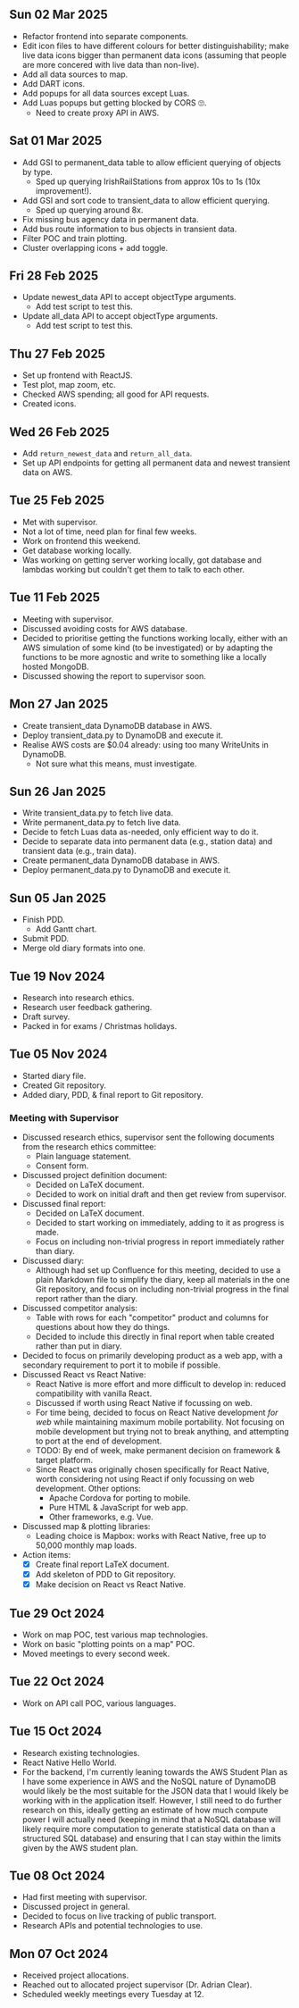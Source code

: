 ## Sun 02 Mar 2025
- Refactor frontend into separate components.
- Edit icon files to have different colours for better distinguishability; make live data icons bigger than permanent data icons (assuming that people are more concered with live data than non-live).
- Add all data sources to map.
- Add DART icons.
- Add popups for all data sources except Luas.
- Add Luas popups but getting blocked by CORS 🙄.
  - Need to create proxy API in AWS.

## Sat 01 Mar 2025
- Add GSI to permanent_data table to allow efficient querying of objects by type.
  - Sped up querying IrishRailStations from approx 10s to 1s (10x improvement!).
- Add GSI and sort code to transient_data to allow efficient querying.
  - Sped up querying around 8x.
- Fix missing bus agency data in permanent data.
- Add bus route information to bus objects in transient data.
- Filter POC and train plotting.
- Cluster overlapping icons + add toggle.

## Fri 28 Feb 2025
- Update newest_data API to accept objectType arguments.
  - Add test script to test this.
- Update all_data API to accept objectType arguments.
  - Add test script to test this.

## Thu 27 Feb 2025
- Set up frontend with ReactJS.
- Test plot, map zoom, etc.
- Checked AWS spending; all good for API requests.
- Created icons.

## Wed 26 Feb 2025
- Add `return_newest_data` and `return_all_data`.
- Set up API endpoints for getting all permanent data and newest transient data on AWS.

## Tue 25 Feb 2025
- Met with supervisor.
- Not a lot of time, need plan for final few weeks.
- Work on frontend this weekend.
- Get database working locally.
- Was working on getting server working locally, got database and lambdas working but couldn't get them to talk to each other.

## Tue 11 Feb 2025
- Meeting with supervisor.
- Discussed avoiding costs for AWS database.
- Decided to prioritise getting the functions working locally, either with an AWS simulation of some kind (to be investigated) or by adapting the functions to be more agnostic and write to something like a locally hosted MongoDB.
- Discussed showing the report to supervisor soon.

## Mon 27 Jan 2025
- Create transient_data DynamoDB database in AWS.
- Deploy transient_data.py to DynamoDB and execute it.
- Realise AWS costs are $0.04 already: using too many WriteUnits in DynamoDB.
  - Not sure what this means, must investigate.

## Sun 26 Jan 2025
- Write transient_data.py to fetch live data.
- Write permanent_data.py to fetch live data.
- Decide to fetch Luas data as-needed, only efficient way to do it.
- Decide to separate data into permanent data (e.g., station data) and transient data (e.g., train data).
- Create permanent_data DynamoDB database in AWS.
- Deploy permanent_data.py to DynamoDB and execute it.

## Sun 05 Jan 2025
- Finish PDD.
  - Add Gantt chart.
- Submit PDD.
- Merge old diary formats into one.

## Tue 19 Nov 2024
- Research into research ethics.
- Research user feedback gathering.
- Draft survey.
- Packed in for exams / Christmas holidays.

## Tue 05 Nov 2024
- Started diary file.
- Created Git repository.
- Added diary, PDD, & final report to Git repository.

### Meeting with Supervisor
- Discussed research ethics, supervisor sent the following documents from the research ethics committee:
  - Plain language statement.
  - Consent form.
- Discussed project definition document:
  - Decided on LaTeX document.
  - Decided to work on initial draft and then get review from supervisor.
- Discussed final report:
  - Decided on LaTeX document.
  - Decided to start working on immediately, adding to it as progress is made.
  - Focus on including non-trivial progress in report immediately rather than diary.
- Discussed diary:
  - Although had set up Confluence for this meeting, decided to use a plain Markdown file to simplify the diary, keep all materials in the one Git repository, and focus on including non-trivial progress in the final report rather than the diary.
- Discussed competitor analysis:
  - Table with rows for each "competitor" product and columns for questions about how they do things.
  - Decided to include this directly in final report when table created rather than put in diary.
- Decided to focus on primarily developing product as a web app, with a secondary requirement to port it to mobile if possible.
- Discussed React vs React Native:
  - React Native is more effort and more difficult to develop in: reduced compatibility with vanilla React.
  - Discussed if worth using React Native if focussing on web.
  - For time being, decided to focus on React Native development *for web* while maintaining maximum mobile portability. Not focusing on mobile development but trying not to break anything, and attempting to port at the end of development.
  - TODO: By end of week, make permanent decision on framework & target platform.
  - Since React was originally chosen specifically for React Native, worth considering not using React if only focussing on web development. Other options:
    - Apache Cordova for porting to mobile.
    - Pure HTML & JavaScript for web app.
    - Other frameworks, e.g. Vue.
- Discussed map & plotting libraries:
  - Leading choice is Mapbox: works with React Native, free up to 50,000 monthly map loads.
- Action items:
  - [X] Create final report LaTeX document.
  - [X] Add skeleton of PDD to Git repository.
  - [X] Make decision on React vs React Native.

## Tue 29 Oct 2024
- Work on map POC, test various map technologies.
- Work on basic "plotting points on a map" POC. 
- Moved meetings to every second week.

## Tue 22 Oct 2024
- Work on API call POC, various languages.

## Tue 15 Oct 2024
- Research existing technologies.
- React Native Hello World.
- For the backend, I'm currently leaning towards the AWS Student Plan as I have some experience in AWS and the NoSQL nature of DynamoDB would likely be the most suitable for the JSON data that I would likely be working with in the application itself. However, I still need to do further research on this, ideally getting an estimate of how much compute power I will actually need (keeping in mind that a NoSQL database will likely require more computation to generate statistical data on than a structured SQL database) and ensuring that I can stay within the limits given by the AWS student plan.

## Tue 08 Oct 2024
- Had first meeting with supervisor.
- Discussed project in general.
- Decided to focus on live tracking of public transport.
- Research APIs and potential technologies to use.

## Mon 07 Oct 2024
- Received project allocations.
- Reached out to allocated project supervisor (Dr. Adrian Clear).
- Scheduled weekly meetings every Tuesday at 12.

